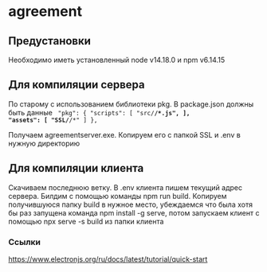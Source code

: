 # agreement

## Предустановки

Необходимо иметь установленный node v14.18.0 и npm v6.14.15

## Для компиляции сервера

По старому с использованием библиотеки pkg. В package.json должны быть данные
<code>
"pkg": {
"scripts": [
"src/**/*.js",
],
"assets": [
"SSL/**/*"
]
},
</code>

Получаем agreementserver.exe. Копируем его с папкой SSL и .env в нужную директорию

## Для компиляции клиента

Скачиваем последнюю ветку. В .env клиента пишем текущий адрес сервера. Билдим с помощью команды npm run build. Копируем получившуюся папку build в нужное место, убеждаемся что была хотя бы раз запущена команда npm install -g serve, потом запускаем клиент с помощью npx serve -s build из папки клиента

### Ссылки

https://www.electronjs.org/ru/docs/latest/tutorial/quick-start
